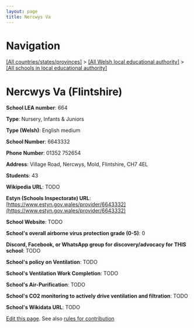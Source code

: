 ```yaml
---
layout: page
title: Nercwys Va
---
```

# Navigation

[[All countries/states/provinces]](../../..) > [[All Welsh local educational authority]](../..) > [[All schools in local educational authority]](..)

# Nercwys Va (Flintshire)

**School LEA number**: 664

**Type**: Nursery, Infants & Juniors

**Type (Welsh)**: English medium

**School Number**: 6643332

**Phone Number**: 01352 752654

**Address**: Village Road, Nercwys, Mold, Flintshire, CH7 4EL

**Students**: 43

**Wikipedia URL**: TODO

**Estyn (Schools Inspectorate) URL**: [https://www.estyn.gov.wales/provider/6643332](https://www.estyn.gov.wales/provider/6643332)

**School Website**: TODO

**School's overall airborne virus protection grade (0-5)**: 0

**Discord, Facebook, or WhatsApp group for discovery/advocacy for THIS school**: TODO

**School's policy on Ventilation**: TODO

**School's Ventilation Work Completion**: TODO

**School's Air-Purification**: TODO

**School's CO2 monitoring to actively drive ventilation and filtration**: TODO

**School's Wikidata URL**: TODO




[Edit this page](https://github.com/ventilate-schools/Wales/edit/prif/./Flintshire/Nercwys_Va.md). See also [rules for contribution](../../../contribution-rules/)
